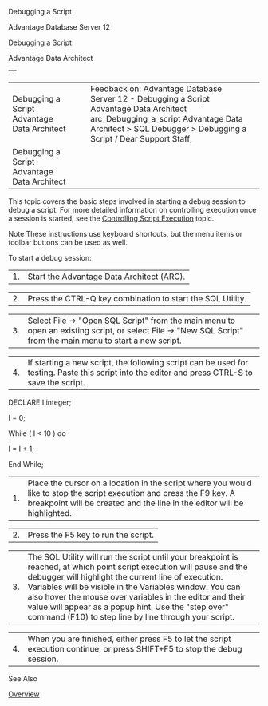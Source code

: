 Debugging a Script




Advantage Database Server 12  

Debugging a Script

Advantage Data Architect

|  |
| --- |
|  |

|  |  |  |  |  |
| --- | --- | --- | --- | --- |
| Debugging a Script  Advantage Data Architect |  |  | Feedback on: Advantage Database Server 12 - Debugging a Script Advantage Data Architect arc\_Debugging\_a\_script Advantage Data Architect > SQL Debugger > Debugging a Script / Dear Support Staff, |  |
| Debugging a Script  Advantage Data Architect |  |  |  |  |

This topic covers the basic steps involved in starting a debug session to debug a script. For more detailed information on controlling execution once a session is started, see the [Controlling Script Execution](arc_controlling_script_execution.htm) topic.

Note These instructions use keyboard shortcuts, but the menu items or toolbar buttons can be used as well.

To start a debug session:

|  |  |
| --- | --- |
| 1. | Start the Advantage Data Architect (ARC). |

|  |  |
| --- | --- |
| 2. | Press the CTRL-Q key combination to start the SQL Utility. |

|  |  |
| --- | --- |
| 3. | Select File -> "Open SQL Script" from the main menu to open an existing script, or select File -> "New SQL Script" from the main menu to start a new script. |

|  |  |
| --- | --- |
| 4. | If starting a new script, the following script can be used for testing. Paste this script into the editor and press CTRL-S to save the script. |

DECLARE I integer;

I = 0;

While ( I < 10 ) do

I = I + 1;

End While;

|  |  |
| --- | --- |
| 1. | Place the cursor on a location in the script where you would like to stop the script execution and press the F9 key. A breakpoint will be created and the line in the editor will be highlighted. |

|  |  |
| --- | --- |
| 2. | Press the F5 key to run the script. |

|  |  |
| --- | --- |
| 3. | The SQL Utility will run the script until your breakpoint is reached, at which point script execution will pause and the debugger will highlight the current line of execution. Variables will be visible in the Variables window. You can also hover the mouse over variables in the editor and their value will appear as a popup hint. Use the "step over" command (F10) to step line by line through your script. |

|  |  |
| --- | --- |
| 4. | When you are finished, either press F5 to let the script execution continue, or press SHIFT+F5 to stop the debug session. |

See Also

[Overview](arc_overview_debugger.htm)